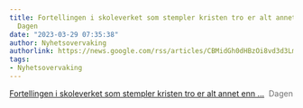 ```yaml
---
title: Fortellingen i skoleverket som stempler kristen tro er alt annet enn ... -
  Dagen
date: "2023-03-29 07:35:38"
author: Nyhetsovervaking
authorlink: https://news.google.com/rss/articles/CBMidGh0dHBzOi8vd3d3LmRhZ2VuLm5vL21lbmluZ2VyL2ZvcnRlbGxpbmdlbi1pLXNrb2xldmVya2V0LXNvbS1zdGVtcGxlci1rcmlzdGVuLXRyby1lci1hbHQtYW5uZXQtZW5uLWZvcnNrbmluZ3NiYXNlcnQv0gEA?oc=5
tags:
- Nyhetsovervaking
---
```

<a href="https://news.google.com/rss/articles/CBMidGh0dHBzOi8vd3d3LmRhZ2VuLm5vL21lbmluZ2VyL2ZvcnRlbGxpbmdlbi1pLXNrb2xldmVya2V0LXNvbS1zdGVtcGxlci1rcmlzdGVuLXRyby1lci1hbHQtYW5uZXQtZW5uLWZvcnNrbmluZ3NiYXNlcnQv0gEA?oc=5" target="_blank">Fortellingen i skoleverket som stempler kristen tro er alt annet enn ...</a>&nbsp;&nbsp;<font color="#6f6f6f">Dagen</font>